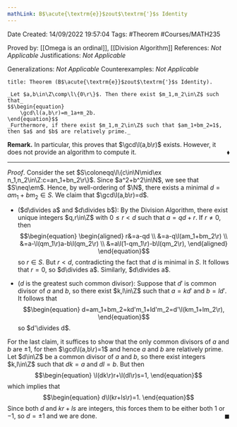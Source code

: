 ```yaml
---
mathLink: B$\acute{\textrm{e}}$zout$\textrm{'}$s Identity
---
```


<div class="topSpace"></div>

Date Created: 14/09/2022 19:57:04
Tags: #Theorem #Courses/MATH235

Proved by: [[Omega is an ordinal]], [[Division Algorithm]]
References: _Not Applicable_
Justifications: _Not Applicable_

Generalizations: _Not Applicable_
Counterexamples: _Not Applicable_

``` ad-Theorem
title: Theorem (B$\acute{\textrm{e}}$zout$\textrm{'}$s Identity).

_Let $a,b\in\Z\comp\l\{0\r\}$. Then there exist $m_1,m_2\in\Z$ such that_
$$\begin{equation}
    \gcd\l(a,b\r)=m_1a+m_2b.
\end{equation}$$
_Furthermore, if there exist $m_1,m_2\in\Z$ such that $am_1+bm_2=1$, then $a$ and $b$ are relatively prime._

```

**Remark.** In particular, this proves that $\gcd\l(a,b\r)$ exists. However, it does not provide an algorithm to compute it.<span style="float:right;">$\blacklozenge$</span>

---

_Proof_. Consider the set $S\coloneqq\l\{c\in\N\mid\ex n_1,n_2\in\Z:c=an_1+bn_2\r\}$. Since $a^2+b^2\in\N$, we see that $S\neq\em$. Hence, by well-ordering of $\N$, there exists a minimal $d=am_1+bm_2\in S$. We claim that $\gcd\l(a,b\r)=d$.
* ($d\divides a$ and $d\divides b$): By the Division Algorithm, there exist unique integers $q,r\in\Z$ with $0\leq r<d$ such that $a=qd+r$. If $r\neq0$, then
$$\begin{equation}
    \begin{aligned}
        r&=a-qd \\
        &=a-q\l(am_1+bm_2\r) \\
        &=a-\l(qm_1\r)a-b\l(qm_2\r) \\
        &=a\l(1-qm_1\r)-b\l(qm_2\r),
    \end{aligned}
\end{equation}$$
so $r\in S$. But $r<d$, contradicting the fact that $d$ is minimal in $S$. It follows that $r=0$, so $d\divides a$. Similarly, $d\divides a$.

* ($d$ is the greatest such common divisor): Suppose that $d'$ is common divisor of $a$ and $b$, so there exist $k,l\in\Z$ such that $a=kd'$ and $b=ld'$. It follows that
$$\begin{equation}
    d=am_1+bm_2=kd'm_1+ld'm_2=d'\l(km_1+lm_2\r),
\end{equation}$$
so $d'\divides d$.

For the last claim, it suffices to show that the only common divisors of $a$ and $b$ are $\pm1$, for then $\gcd\l(a,b\r)=1$ and hence $a$ and $b$ are relatively prime. Let $d\in\Z$ be a common divisor of $a$ and $b$, so there exist integers $k,l\in\Z$ such that $dk=a$ and $dl=b$. But then
$$\begin{equation}
    \l(dk\r)r+\l(dl\r)s=1,
\end{equation}$$
which implies that
$$\begin{equation}
    d\l(kr+ls\r)=1.
\end{equation}$$
Since both $d$ and $kr+ls$ are integers, this forces them to be either both $1$ or $-1$, so $d=\pm1$ and we are done.<span style="float:right;">$\blacksquare$</span>
